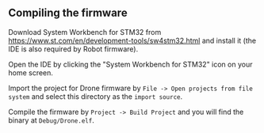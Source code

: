 ## Compiling the firmware
Download System Workbench for STM32 from https://www.st.com/en/development-tools/sw4stm32.html and install it (the IDE is also required by Robot firmware).

Open the IDE by clicking the "System Workbench for STM32" icon on your home screen.

Import the project for Drone firmware by `File -> Open projects from file system` and select this directory as the `import source`.

Compile the firmware by `Project -> Build Project` and you will find the binary at `Debug/Drone.elf`. 

